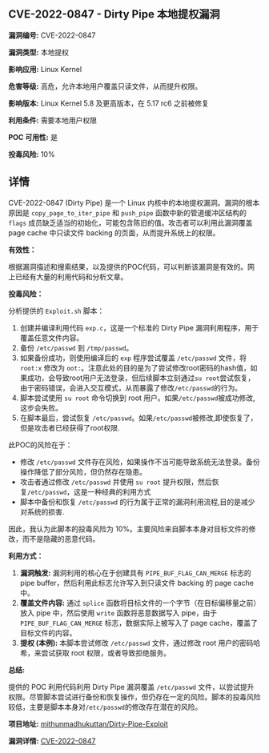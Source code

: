 ## CVE-2022-0847 - Dirty Pipe 本地提权漏洞

**漏洞编号:** CVE-2022-0847

**漏洞类型:** 本地提权

**影响应用:** Linux Kernel

**危害等级:** 高危，允许本地用户覆盖只读文件，从而提升权限。

**影响版本:** Linux Kernel 5.8 及更高版本，在 5.17 rc6 之前被修复

**利用条件:** 需要本地用户权限

**POC 可用性:** 是

**投毒风险:** 10%

## 详情

CVE-2022-0847 (Dirty Pipe) 是一个 Linux 内核中的本地提权漏洞。漏洞的根本原因是 `copy_page_to_iter_pipe` 和 `push_pipe` 函数中新的管道缓冲区结构的 `flags` 成员缺乏适当的初始化，可能包含陈旧的值。攻击者可以利用此漏洞覆盖 page cache 中只读文件 backing 的页面，从而提升系统上的权限。

**有效性：**

根据漏洞描述和搜索结果，以及提供的POC代码，可以判断该漏洞是有效的。网上已经有大量的利用代码和分析文章。

**投毒风险：**

分析提供的 `Exploit.sh` 脚本：

1.  创建并编译利用代码 `exp.c`，这是一个标准的 Dirty Pipe 漏洞利用程序，用于覆盖任意文件内容。
2.  备份 `/etc/passwd` 到 `/tmp/passwd`。
3.  如果备份成功，则使用编译后的 `exp` 程序尝试覆盖 `/etc/passwd` 文件，将 `root:x` 修改为 `oot:`。注意此处的目的是为了尝试修改root密码的hash值，如果成功，会导致root用户无法登录，但后续脚本立刻通过`su root`尝试恢复，由于密码错误，会进入交互模式，从而暴露了修改`/etc/passwd`的行为。
4.  脚本尝试使用 `su root` 命令切换到 root 用户。如果`/etc/passwd`被成功修改,这步会失败。
5.  在脚本最后，尝试恢复 `/etc/passwd`。如果`/etc/passwd`被修改,即使恢复了，但是攻击者已经获得了root权限.

此POC的风险在于：
*   修改 `/etc/passwd` 文件存在风险，如果操作不当可能导致系统无法登录。备份操作降低了部分风险，但仍然存在隐患。
*   攻击者通过修改 `/etc/passwd` 并使用 `su root` 提升权限，然后恢复`/etc/passwd`，这是一种经典的利用方式
*   脚本中备份和恢复 `/etc/passwd` 的行为属于正常的漏洞利用流程,目的是减少对系统的损害.

因此，我认为此脚本的投毒风险为 10%。主要风险来自脚本本身对目标文件的修改，而不是隐藏的恶意代码。

**利用方式：**

1.  **漏洞触发:** 漏洞利用的核心在于创建具有 `PIPE_BUF_FLAG_CAN_MERGE` 标志的 pipe buffer，然后利用此标志允许写入到只读文件 backing 的 page cache 中。
2.  **覆盖文件内容:**  通过 `splice` 函数将目标文件的一个字节（在目标偏移量之前）放入 pipe 中，然后使用 `write` 函数将恶意数据写入 pipe，由于 `PIPE_BUF_FLAG_CAN_MERGE` 标志，数据实际上被写入了 page cache，覆盖了目标文件的内容。
3.  **提权 (本例):** 本脚本尝试修改 `/etc/passwd` 文件，通过修改 root 用户的密码哈希，来尝试获取 root 权限，或者导致拒绝服务。

**总结:**

提供的 POC 利用代码利用 Dirty Pipe 漏洞覆盖 `/etc/passwd` 文件，以尝试提升权限。尽管脚本尝试进行备份和恢复操作，但仍存在一定的风险。脚本的投毒风险较低，主要是脚本本身对`/etc/passwd`的修改存在潜在的风险。

**项目地址:** [mithunmadhukuttan/Dirty-Pipe-Exploit](https://github.com/mithunmadhukuttan/Dirty-Pipe-Exploit)

**漏洞详情:** [CVE-2022-0847](https://nvd.nist.gov/vuln/detail/CVE-2022-0847)